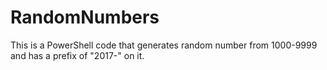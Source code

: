 # RandomNumbers
This is a PowerShell code that generates random number from 1000-9999 and has a prefix of "2017-" on it.

